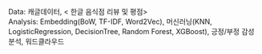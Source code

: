 Data: 캐글데이터, < 한글 음식점 리뷰 및 평점> <br>
Analysis: Embedding(BoW, TF-IDF, Word2Vec), 머신러닝(KNN, LogisticRegression, DecisionTree, Random Forest, XGBoost), 긍정/부정 감성분석, 워드클라우드
